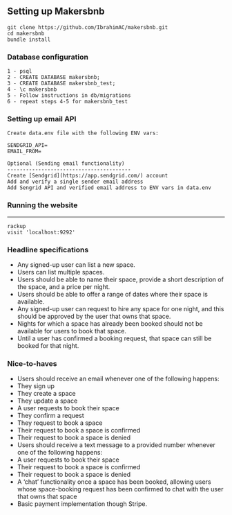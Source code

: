 Setting up Makersbnb
-----
```
git clone https://github.com/IbrahimAC/makersbnb.git
cd makersbnb
bundle install
```

### Database configuration
```
1 - psql
2 - CREATE DATABASE makersbnb;
3 - CREATE DATABASE makersbnb_test;
4 - \c makersbnb
5 - Follow instructions in db/migrations
6 - repeat steps 4-5 for makersbnb_test
```

### Setting up email API 
```
Create data.env file with the following ENV vars:

SENDGRID_API=
EMAIL_FROM=

Optional (Sending email functionality)
----------------------------------------
Create [Sendgrid](https://app.sendgrid.com/) account
Add and verify a single sender email address
Add Sengrid API and verified email address to ENV vars in data.env
```

### Running the website
-----
```
rackup
visit 'localhost:9292'
```

### Headline specifications

- Any signed-up user can list a new space.
- Users can list multiple spaces.
- Users should be able to name their space, provide a short description of the space, and a price per night.
- Users should be able to offer a range of dates where their space is available.
- Any signed-up user can request to hire any space for one night, and this should be approved by the user that owns that space.
- Nights for which a space has already been booked should not be available for users to book that space.
- Until a user has confirmed a booking request, that space can still be booked for that night.

### Nice-to-haves

- Users should receive an email whenever one of the following happens:
 - They sign up
 - They create a space
 - They update a space
 - A user requests to book their space
 - They confirm a request
 - They request to book a space
 - Their request to book a space is confirmed
 - Their request to book a space is denied
- Users should receive a text message to a provided number whenever one of the following happens:
 - A user requests to book their space
 - Their request to book a space is confirmed
 - Their request to book a space is denied
- A ‘chat’ functionality once a space has been booked, allowing users whose space-booking request has been confirmed to chat with the user that owns that space
- Basic payment implementation though Stripe.


